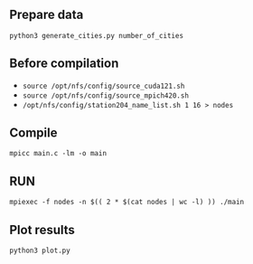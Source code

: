 ## Prepare data
`python3 generate_cities.py number_of_cities`

## Before compilation
- `source /opt/nfs/config/source_cuda121.sh`
- `source /opt/nfs/config/source_mpich420.sh`
- `/opt/nfs/config/station204_name_list.sh 1 16 > nodes`

## Compile
`mpicc main.c -lm -o main`

## RUN
`mpiexec -f nodes -n $(( 2 * $(cat nodes | wc -l) )) ./main`

## Plot results
`python3 plot.py`